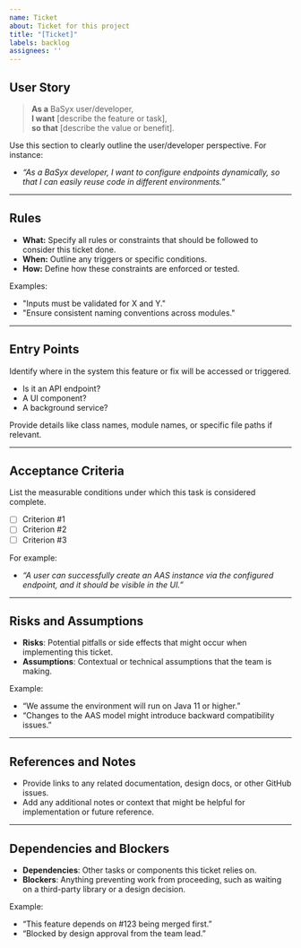 ```yaml
---
name: Ticket
about: Ticket for this project
title: "[Ticket]"
labels: backlog
assignees: ''
---
```


## User Story
> **As a** BaSyx user/developer,  
> **I want** [describe the feature or task],  
> **so that** [describe the value or benefit].

Use this section to clearly outline the user/developer perspective. For instance:  
- _“As a BaSyx developer, I want to configure endpoints dynamically, so that I can easily reuse code in different environments.”_

---

## Rules
- **What:** Specify all rules or constraints that should be followed to consider this ticket done.  
- **When:** Outline any triggers or specific conditions.  
- **How:** Define how these constraints are enforced or tested.

Examples:
- "Inputs must be validated for X and Y."  
- "Ensure consistent naming conventions across modules."

---

## Entry Points
Identify where in the system this feature or fix will be accessed or triggered.  
- Is it an API endpoint?  
- A UI component?  
- A background service?  

Provide details like class names, module names, or specific file paths if relevant.

---

## Acceptance Criteria
List the measurable conditions under which this task is considered complete.  
- [ ] Criterion #1  
- [ ] Criterion #2  
- [ ] Criterion #3  

For example:
- _“A user can successfully create an AAS instance via the configured endpoint, and it should be visible in the UI.”_

---

## Risks and Assumptions
- **Risks**: Potential pitfalls or side effects that might occur when implementing this ticket.
- **Assumptions**: Contextual or technical assumptions that the team is making.

Example:
- “We assume the environment will run on Java 11 or higher.”  
- “Changes to the AAS model might introduce backward compatibility issues.”

---

## References and Notes
- Provide links to any related documentation, design docs, or other GitHub issues.
- Add any additional notes or context that might be helpful for implementation or future reference.

---

## Dependencies and Blockers
- **Dependencies**: Other tasks or components this ticket relies on.  
- **Blockers**: Anything preventing work from proceeding, such as waiting on a third-party library or a design decision.

Example:
- “This feature depends on #123 being merged first.”
- “Blocked by design approval from the team lead.”
